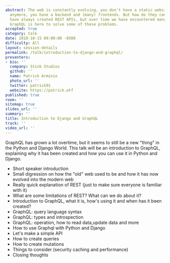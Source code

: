 ```yaml
---
abstract: The web is constantly evolving, you don't have a static website or application
  anymore, you have a backend and (many) frontends. But how do they communicate? We
  have always created REST APIs, but over time we have encountered many pitfalls,
  GraphQL is here to solve some of these problems.
accepted: true
category: talk
date: 2018-10-15 09:00:00 -0500
difficulty: All
layout: session-details
permalink: /talk/introduction-to-django-and-graphql/
presenters:
- bio: ''
  company: Stink Studios
  github: ''
  name: Patrick Arminio
  photo_url: ''
  twitter: patrick91
  website: https://patrick.wtf
published: true
room: ''
sitemap: true
slides_url: ''
summary: ''
title: Introduction to Django and GraphQL
track: ''
video_url: ''
---
```


GraphQL has grown a lot overtime, but it seems to still be a new "thing" in the Python and Django World.
This talk will be an introduction to GraphQL, explaining why it has been created and how you can use it in Python and Django.

- Short speaker introduction
- Small digression on how the "old" web used to be and how it has now evolved into the modern web
- Really quick explanation of REST (just to make sure everyone is familiar with it)
- What are some limitations of REST? What can we do about it?
- Introduction to GraphQL, what it is, how's using it and when has it been created?
- GraphQL: query language syntax
- GraphQL: types and introspection
- GraphQL: operation, how to read data,update data and more
- How to use Graphql with Python and Django
- Let's make a simple API
- How to create queries
- How to create mutations
- Things to consider (security caching and performance)
- Closing thoughts
